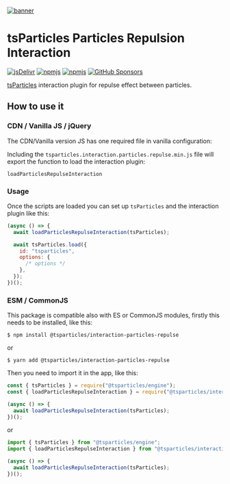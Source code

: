 [![banner](https://particles.js.org/images/banner3.png)](https://particles.js.org)

# tsParticles Particles Repulsion Interaction

[![jsDelivr](https://data.jsdelivr.com/v1/package/npm/@tsparticles/interaction-particles-repulse/badge)](https://www.jsdelivr.com/package/npm/@tsparticles/interaction-particles-repulse)
[![npmjs](https://badge.fury.io/js/@tsparticles/interaction-particles-repulse.svg)](https://www.npmjs.com/package/@tsparticles/interaction-particles-repulse)
[![npmjs](https://img.shields.io/npm/dt/@tsparticles/interaction-particles-repulse)](https://www.npmjs.com/package/@tsparticles/interaction-particles-repulse) [![GitHub Sponsors](https://img.shields.io/github/sponsors/matteobruni)](https://github.com/sponsors/matteobruni)

[tsParticles](https://github.com/tsparticles/tsparticles) interaction plugin for repulse effect between particles.

## How to use it

### CDN / Vanilla JS / jQuery

The CDN/Vanilla version JS has one required file in vanilla configuration:

Including the `tsparticles.interaction.particles.repulse.min.js` file will export the function to load the interaction
plugin:

```text
loadParticlesRepulseInteraction
```

### Usage

Once the scripts are loaded you can set up `tsParticles` and the interaction plugin like this:

```javascript
(async () => {
  await loadParticlesRepulseInteraction(tsParticles);

  await tsParticles.load({
    id: "tsparticles",
    options: {
      /* options */
    },
  });
})();
```

### ESM / CommonJS

This package is compatible also with ES or CommonJS modules, firstly this needs to be installed, like this:

```shell
$ npm install @tsparticles/interaction-particles-repulse
```

or

```shell
$ yarn add @tsparticles/interaction-particles-repulse
```

Then you need to import it in the app, like this:

```javascript
const { tsParticles } = require("@tsparticles/engine");
const { loadParticlesRepulseInteraction } = require("@tsparticles/interaction-particles-repulse");

(async () => {
  await loadParticlesRepulseInteraction(tsParticles);
})();
```

or

```javascript
import { tsParticles } from "@tsparticles/engine";
import { loadParticlesRepulseInteraction } from "@tsparticles/interaction-particles-repulse";

(async () => {
  await loadParticlesRepulseInteraction(tsParticles);
})();
```
